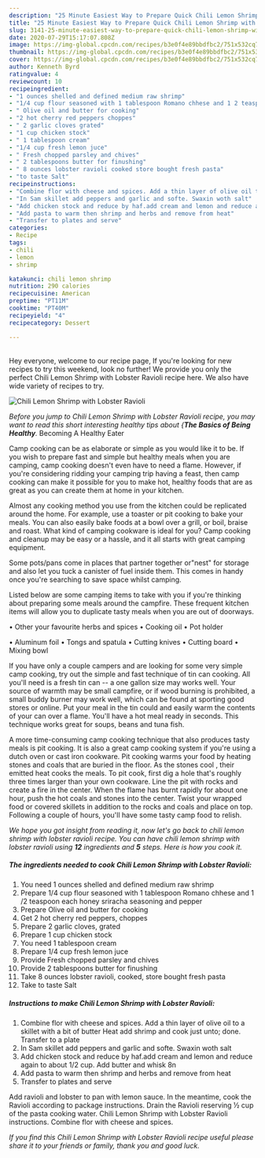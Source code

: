 ```yaml
---
description: "25 Minute Easiest Way to Prepare Quick Chili Lemon Shrimp with Lobster Ravioli"
title: "25 Minute Easiest Way to Prepare Quick Chili Lemon Shrimp with Lobster Ravioli"
slug: 3141-25-minute-easiest-way-to-prepare-quick-chili-lemon-shrimp-with-lobster-ravioli
date: 2020-07-29T15:17:07.808Z
image: https://img-global.cpcdn.com/recipes/b3e0f4e89bbdfbc2/751x532cq70/chili-lemon-shrimp-with-lobster-ravioli-recipe-main-photo.jpg
thumbnail: https://img-global.cpcdn.com/recipes/b3e0f4e89bbdfbc2/751x532cq70/chili-lemon-shrimp-with-lobster-ravioli-recipe-main-photo.jpg
cover: https://img-global.cpcdn.com/recipes/b3e0f4e89bbdfbc2/751x532cq70/chili-lemon-shrimp-with-lobster-ravioli-recipe-main-photo.jpg
author: Kenneth Byrd
ratingvalue: 4
reviewcount: 10
recipeingredient:
- "1 ounces shelled and defined medium raw shrimp"
- "1/4 cup flour seasoned with 1 tablespoon Romano chhese and 1 2 teaspoon each honey sriracha seasoning and pepper"
- " Olive oil and butter for cooking"
- "2 hot cherry red peppers choppes"
- " 2 garlic cloves grated"
- "1 cup chicken stock"
- " 1 tablespoon cream"
- "1/4 cup fresh lemon juce"
- " Fresh chopped parsley and chives"
- " 2 tablespoons butter for finushing"
- " 8 ounces lobster ravioli cooked store bought fresh pasta"
- "to taste Salt"
recipeinstructions:
- "Combine flor with cheese and spices. Add a thin layer of olive oil to a skillet with a bit of butter Heat add shrimp and cook just unto; done. Transfer to a plate"
- "In Sam skillet add peppers and garlic and softe. Swaxin woth salt"
- "Add chicken stock and reduce by haf.add cream and lemon and reduce again to about 1/2 cup. Add butter and whisk 8n"
- "Add pasta to warm then shrimp and herbs and remove from heat"
- "Transfer to plates and serve"
categories:
- Recipe
tags:
- chili
- lemon
- shrimp

katakunci: chili lemon shrimp 
nutrition: 290 calories
recipecuisine: American
preptime: "PT11M"
cooktime: "PT40M"
recipeyield: "4"
recipecategory: Dessert

---
```

<br>
Hey everyone, welcome to our recipe page, If you're looking for new recipes to try this weekend, look no further! We provide you only the perfect Chili Lemon Shrimp with Lobster Ravioli recipe here. We also have wide variety of recipes to try.
<br>


![Chili Lemon Shrimp with Lobster Ravioli](https://img-global.cpcdn.com/recipes/b3e0f4e89bbdfbc2/751x532cq70/chili-lemon-shrimp-with-lobster-ravioli-recipe-main-photo.jpg)

<i>Before you jump to Chili Lemon Shrimp with Lobster Ravioli recipe, you may want to read this short interesting healthy tips about {<strong>The Basics of Being Healthy</strong>.</i>
Becoming A Healthy Eater

    
Camp cooking can be as elaborate or simple as you would like it to be. If you wish to prepare fast and simple but healthy meals when you are camping, camp cooking doesn't even have to need a flame. However, if you're considering ridding your camping trip having a feast, then camp cooking can make it possible for you to make hot, healthy foods that are as great as you can create them at home in your kitchen.

 Almost any cooking method you use from the kitchen could be replicated around the home. For example, use a toaster or pit cooking to bake your meals. You can also easily bake foods at a bowl over a grill, or boil, braise and roast. What kind of camping cookware is ideal for you? Camp cooking and cleanup may be easy or a hassle, and it all starts with great camping equipment.

Some pots/pans come in places that partner together or"nest" for storage and also let you tuck a canister of fuel inside them. This comes in handy once you're searching to save space whilst camping.

Listed below are some camping items to take with you if you're thinking about preparing some meals around the campfire. These frequent kitchen items will allow you to duplicate tasty meals when you are out of doorways.


• Other your favourite herbs and spices
• Cooking oil
• Pot holder

• Aluminum foil
• Tongs and spatula
• Cutting knives
• Cutting board
• Mixing bowl


If you have only a couple campers and are looking for some very simple camp cooking, try out the simple and fast technique of tin can cooking. All you'll need is a fresh tin can -- a one gallon size may works well. Your source of warmth may be small campfire, or if wood burning is prohibited, a small buddy burner may work well, which can be found at sporting good stores or online. Put your meal in the tin could and easily warm the contents of your can over a flame. You'll have a hot meal ready in seconds.  This technique works great for soups, beans and tuna fish.

A more time-consuming camp cooking technique that also produces tasty meals is pit cooking.  It is also a great camp cooking system if you're using a dutch oven or cast iron cookware. Pit cooking warms your food by heating stones and coals that are buried in the floor. As the stones cool , their emitted heat cooks the meals. To pit cook, first dig a hole that's roughly three times larger than your own cookware. Line the pit with rocks and create a fire in the center. When the flame has burnt rapidly for about one hour, push the hot coals and stones into the center. Twist your wrapped food or covered skillets in addition to the rocks and coals and place on top. Following a couple of hours, you'll have some tasty camp food to relish.


<i>We hope you got insight from reading it, now let's go back to chili lemon shrimp with lobster ravioli recipe. You can have chili lemon shrimp with lobster ravioli using <strong>12</strong> ingredients and <strong>5</strong> steps. Here is how you cook it.
</i>

##### The ingredients needed to cook Chili Lemon Shrimp with Lobster Ravioli:

1. You need 1 ounces shelled and defined medium raw shrimp
1. Prepare 1/4 cup flour seasoned with 1 tablespoon Romano chhese and 1 /2 teaspoon each honey sriracha seasoning and pepper
1. Prepare  Olive oil and butter for cooking
1. Get 2 hot cherry red peppers, choppes
1. Prepare  2 garlic cloves, grated
1. Prepare 1 cup chicken stock
1. You need  1 tablespoon cream
1. Prepare 1/4 cup fresh lemon juce
1. Provide  Fresh chopped parsley and chives
1. Provide  2 tablespoons butter for finushing
1. Take  8 ounces lobster ravioli, cooked, store bought fresh pasta
1. Take to taste Salt


##### Instructions to make Chili Lemon Shrimp with Lobster Ravioli:

1. Combine flor with cheese and spices. Add a thin layer of olive oil to a skillet with a bit of butter Heat add shrimp and cook just unto; done. Transfer to a plate
1. In Sam skillet add peppers and garlic and softe. Swaxin woth salt
1. Add chicken stock and reduce by haf.add cream and lemon and reduce again to about 1/2 cup. Add butter and whisk 8n
1. Add pasta to warm then shrimp and herbs and remove from heat
1. Transfer to plates and serve


Add ravioli and lobster to pan with lemon sauce. In the meantime, cook the Ravioli according to package instructions. Drain the Ravioli reserving ½ cup of the pasta cooking water. Chili Lemon Shrimp with Lobster Ravioli instructions. Combine flor with cheese and spices. 

<i>If you find this Chili Lemon Shrimp with Lobster Ravioli recipe useful please share it to your friends or family, thank you and good luck.</i>
